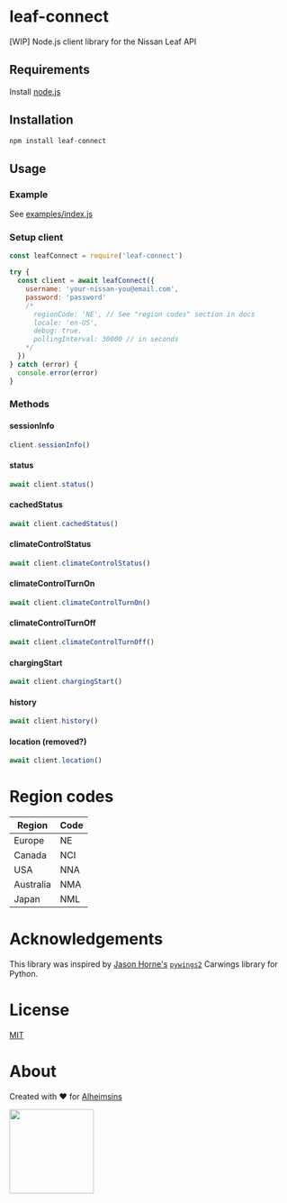 # leaf-connect

[WIP] Node.js client library for the Nissan Leaf API

## Requirements

Install [node.js](https://nodejs.org/en/)

## Installation
```js
npm install leaf-connect
```


## Usage

### Example

See [examples/index.js](examples/index.js)

### Setup client
```js
const leafConnect = require('leaf-connect')

try {
  const client = await leafConnect({
    username: 'your-nissan-you@email.com',
    password: 'password'
    /*
      regionCode: 'NE', // See "region codes" section in docs
      locale: 'en-US',
      debug: true.
      pollingInterval: 30000 // in seconds
    */
  })
} catch (error) {
  console.error(error)
}
```

### Methods

#### sessionInfo
```js
client.sessionInfo()
```

#### status
```js
await client.status()
```

#### cachedStatus
```js
await client.cachedStatus()
```

#### climateControlStatus
```js
await client.climateControlStatus()
```

#### climateControlTurnOn
```js
await client.climateControlTurnOn()
```

#### climateControlTurnOff
```js
await client.climateControlTurnOff()
```

#### chargingStart
```js
await client.chargingStart()
```

#### history
```js
await client.history()
```

#### location (removed?)
```js
await client.location()
```

# Region codes

| Region | Code |
|--------|------|
| Europe | NE   |
| Canada | NCI  |
| USA    | NNA  |
| Australia | NMA |
| Japan | NML |

# Acknowledgements

This library was inspired by [Jason Horne's](https://github.com/jdhorne) [`pywings2`](https://github.com/jdhorne/pycarwings2) Carwings library for Python.

# License

[MIT](LICENSE)

# About

Created with ❤  for [Alheimsins](https://alheimsins.net)

<img src="https://image.ibb.co/dPH08G/logo_black.png" height="150px" width="150px" />
